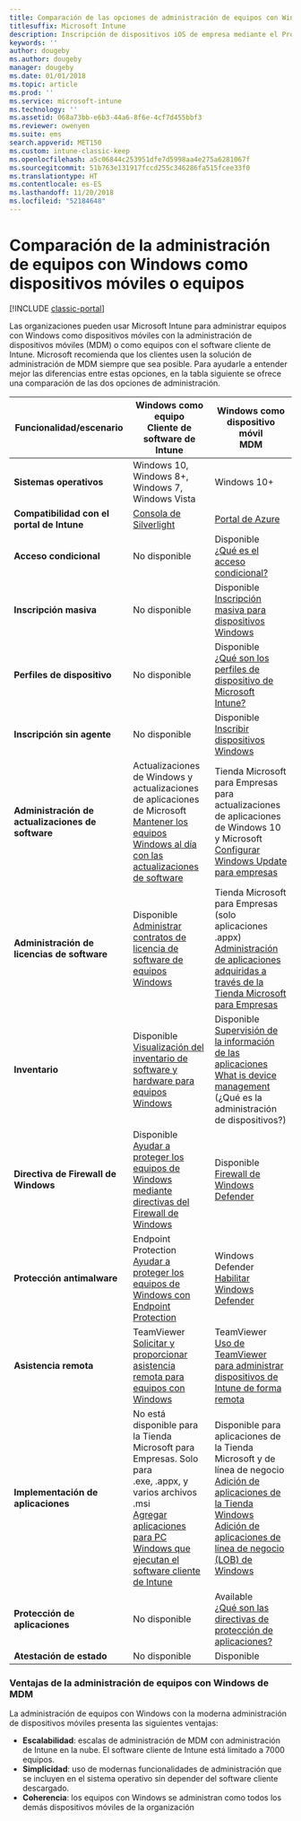 ```yaml
---
title: Comparación de las opciones de administración de equipos con Windows
titlesuffix: Microsoft Intune
description: Inscripción de dispositivos iOS de empresa mediante el Programa de inscripción de dispositivos (DEP) de Apple o Apple Configurator.
keywords: ''
author: dougeby
ms.author: dougeby
manager: dougeby
ms.date: 01/01/2018
ms.topic: article
ms.prod: ''
ms.service: microsoft-intune
ms.technology: ''
ms.assetid: 068a73bb-e6b3-44a6-8f6e-4cf7d455bbf3
ms.reviewer: owenyen
ms.suite: ems
search.appverid: MET150
ms.custom: intune-classic-keep
ms.openlocfilehash: a5c06844c253951dfe7d5998aa4e275a6281067f
ms.sourcegitcommit: 51b763e131917fccd255c346286fa515fcee33f0
ms.translationtype: HT
ms.contentlocale: es-ES
ms.lasthandoff: 11/20/2018
ms.locfileid: "52184648"
---
```

# <a name="compare-managing-windows-pcs-as-computers-or-mobile-devices"></a>Comparación de la administración de equipos con Windows como dispositivos móviles o equipos

[!INCLUDE [classic-portal](includes/classic-portal.md)]

Las organizaciones pueden usar Microsoft Intune para administrar equipos con Windows como dispositivos móviles con la administración de dispositivos móviles (MDM) o como equipos con el software cliente de Intune.  Microsoft recomienda que los clientes usen la solución de administración de MDM siempre que sea posible. Para ayudarle a entender mejor las diferencias entre estas opciones, en la tabla siguiente se ofrece una comparación de las dos opciones de administración.

|**Funcionalidad/escenario** |**Windows como equipo**<br>Cliente de software de Intune | **Windows como dispositivo móvil**<br>MDM |
|--------------|-------------------------------|-------------------------------|
|**Sistemas operativos** |Windows 10, Windows 8+, Windows 7, Windows Vista | Windows 10+ |
|**Compatibilidad con el portal de Intune** |[Consola de Silverlight](https://manage.microsoft.com)|[Portal de Azure](https://portal.azure.com) |
|**Acceso condicional**|No disponible|Disponible <br>[¿Qué es el acceso condicional?](conditional-access.md)|
|**Inscripción masiva**|No disponible|Disponible <br>[Inscripción masiva para dispositivos Windows](windows-bulk-enroll.md)|
|**Perfiles de dispositivo**|No disponible|Disponible <br>[¿Qué son los perfiles de dispositivo de Microsoft Intune?](device-profiles.md)|
|**Inscripción sin agente**|No disponible |Disponible<br>[Inscribir dispositivos Windows](windows-enroll.md)|
|**Administración de actualizaciones de software**| Actualizaciones de Windows y actualizaciones de aplicaciones de Microsoft<br>[Mantener los equipos Windows al día con las actualizaciones de software](keep-windows-pcs-up-to-date-with-software-updates-in-microsoft-intune.md)|Tienda Microsoft para Empresas para actualizaciones de aplicaciones de Windows 10 y Microsoft<br> [Configurar Windows Update para empresas](windows-update-for-business-configure.md) |
|**Administración de licencias de software**|Disponible <br>[Administrar contratos de licencia de software de equipos Windows](manage-license-agreements-for-windows-pc-software-in-microsoft-intune.md)|Tienda Microsoft para Empresas (solo aplicaciones .appx)<br>[Administración de aplicaciones adquiridas a través de la Tienda Microsoft para Empresas](windows-store-for-business.md)|
|**Inventario**|Disponible <br>[Visualización del inventario de software y hardware para equipos Windows](view-hardware-and-software-inventory-for-windows-pcs-in-microsoft-intune.md)|Disponible <br>[Supervisión de la información de las aplicaciones](apps-monitor.md)<br>[What is device management](device-management.md) (¿Qué es la administración de dispositivos?)|
|**Directiva de Firewall de Windows**|Disponible <br>[Ayudar a proteger los equipos de Windows mediante directivas del Firewall de Windows](help-protect-windows-pcs-using-windows-firewall-policies-in-microsoft-intune.md) |Disponible <br>[Firewall de Windows Defender](endpoint-protection-windows-10.md#windows-defender-firewall)|
|**Protección antimalware**|Endpoint Protection<br>[Ayudar a proteger los equipos de Windows con Endpoint Protection](help-secure-windows-pcs-with-endpoint-protection-for-microsoft-intune.md)|Windows Defender<br>[Habilitar Windows Defender](advanced-threat-protection.md)|
|**Asistencia remota** |TeamViewer<br>[Solicitar y proporcionar asistencia remota para equipos con Windows](request-and-provide-remote-assistance-for-windows-pcs-in-microsoft-intune.md)|TeamViewer<br> [Uso de TeamViewer para administrar dispositivos de Intune de forma remota](device-profile-android-teamviewer.md) |
|**Implementación de aplicaciones** | No está disponible para la Tienda Microsoft para Empresas. Solo para<br>.exe, .appx, y varios archivos .msi<br>[Agregar aplicaciones para PC Windows que ejecutan el software cliente de Intune](add-apps-for-windows-pcs-in-microsoft-intune.md)|Disponible para aplicaciones de la Tienda Microsoft y de línea de negocio<br>[Adición de aplicaciones de la Tienda Windows](store-apps-windows.md)<br>[Adición de aplicaciones de línea de negocio (LOB) de Windows](lob-apps-windows.md)|
|**Protección de aplicaciones**|No disponible|Available <br>[¿Qué son las directivas de protección de aplicaciones?](app-protection-policy.md)|
|**Atestación de estado**|No disponible|Disponible|


### <a name="advantages-of-mdm-windows-pc-management"></a>Ventajas de la administración de equipos con Windows de MDM
La administración de equipos con Windows con la moderna administración de dispositivos móviles presenta las siguientes ventajas:
- **Escalabilidad**: escalas de administración de MDM con administración de Intune en la nube. El software cliente de Intune está limitado a 7000 equipos.
- **Simplicidad**: uso de modernas funcionalidades de administración que se incluyen en el sistema operativo sin depender del software cliente descargado.
- **Coherencia**: los equipos con Windows se administran como todos los demás dispositivos móviles de la organización <!-- - **Cloud optimization** - -->
